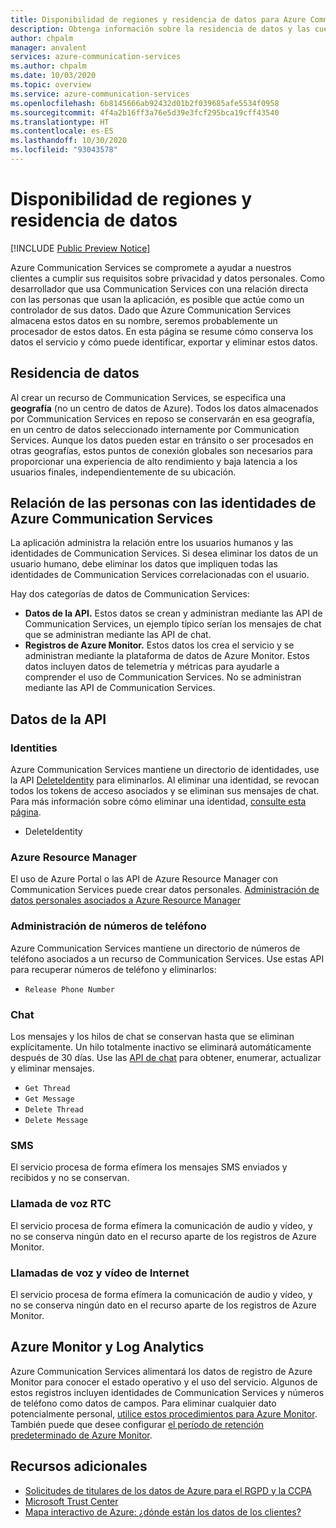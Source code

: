 ```yaml
---
title: Disponibilidad de regiones y residencia de datos para Azure Communication Services
description: Obtenga información sobre la residencia de datos y las cuestiones relacionadas con la privacidad en Azure Communication Services.
author: chpalm
manager: anvalent
services: azure-communication-services
ms.author: chpalm
ms.date: 10/03/2020
ms.topic: overview
ms.service: azure-communication-services
ms.openlocfilehash: 6b8145666ab92432d01b2f039685afe5534f0958
ms.sourcegitcommit: 4f4a2b16ff3a76e5d39e3fcf295bca19cff43540
ms.translationtype: HT
ms.contentlocale: es-ES
ms.lasthandoff: 10/30/2020
ms.locfileid: "93043578"
---
```

# <a name="region-availability-and-data-residency"></a>Disponibilidad de regiones y residencia de datos

[!INCLUDE [Public Preview Notice](../includes/public-preview-include.md)]

Azure Communication Services se compromete a ayudar a nuestros clientes a cumplir sus requisitos sobre privacidad y datos personales. Como desarrollador que usa Communication Services con una relación directa con las personas que usan la aplicación, es posible que actúe como un controlador de sus datos. Dado que Azure Communication Services almacena estos datos en su nombre, seremos probablemente un procesador de estos datos. En esta página se resume cómo conserva los datos el servicio y cómo puede identificar, exportar y eliminar estos datos.

## <a name="data-residency"></a>Residencia de datos

Al crear un recurso de Communication Services, se especifica una **geografía** (no un centro de datos de Azure). Todos los datos almacenados por Communication Services en reposo se conservarán en esa geografía, en un centro de datos seleccionado internamente por Communication Services. Aunque los datos pueden estar en tránsito o ser procesados en otras geografías, estos puntos de conexión globales son necesarios para proporcionar una experiencia de alto rendimiento y baja latencia a los usuarios finales, independientemente de su ubicación.

## <a name="relating-humans-to-azure-communication-services-identities"></a>Relación de las personas con las identidades de Azure Communication Services

La aplicación administra la relación entre los usuarios humanos y las identidades de Communication Services. Si desea eliminar los datos de un usuario humano, debe eliminar los datos que impliquen todas las identidades de Communication Services correlacionadas con el usuario.

Hay dos categorías de datos de Communication Services:
- **Datos de la API.** Estos datos se crean y administran mediante las API de Communication Services, un ejemplo típico serían los mensajes de chat que se administran mediante las API de chat.
- **Registros de Azure Monitor.** Estos datos los crea el servicio y se administran mediante la plataforma de datos de Azure Monitor. Estos datos incluyen datos de telemetría y métricas para ayudarle a comprender el uso de Communication Services. No se administran mediante las API de Communication Services.

## <a name="api-data"></a>Datos de la API

### <a name="identities"></a>Identities

Azure Communication Services mantiene un directorio de identidades, use la API [DeleteIdentity](https://docs.microsoft.com/rest/api/communication/communicationidentity/delete) para eliminarlos. Al eliminar una identidad, se revocan todos los tokens de acceso asociados y se eliminan sus mensajes de chat. Para más información sobre cómo eliminar una identidad, [consulte esta página](../quickstarts/access-tokens.md).

- DeleteIdentity

### <a name="azure-resource-manager"></a>Azure Resource Manager

El uso de Azure Portal o las API de Azure Resource Manager con Communication Services puede crear datos personales. [Administración de datos personales asociados a Azure Resource Manager](https://docs.microsoft.com/azure/azure-resource-manager/management/resource-manager-personal-data)

### <a name="telephone-number-management"></a>Administración de números de teléfono

Azure Communication Services mantiene un directorio de números de teléfono asociados a un recurso de Communication Services. Use estas API para recuperar números de teléfono y eliminarlos:
- `Release Phone Number`

### <a name="chat"></a>Chat

Los mensajes y los hilos de chat se conservan hasta que se eliminan explícitamente. Un hilo totalmente inactivo se eliminará automáticamente después de 30 días. Use las [API de chat](https://docs.microsoft.com/rest/api/communication/chat/deletechatmessage/deletechatmessage) para obtener, enumerar, actualizar y eliminar mensajes.

- `Get Thread`
- `Get Message`
- `Delete Thread`
- `Delete Message`

### <a name="sms"></a>SMS

El servicio procesa de forma efímera los mensajes SMS enviados y recibidos y no se conservan. 

### <a name="pstn-voice-calling"></a>Llamada de voz RTC

El servicio procesa de forma efímera la comunicación de audio y vídeo, y no se conserva ningún dato en el recurso aparte de los registros de Azure Monitor.

### <a name="internet-voice-and-video-calling"></a>Llamadas de voz y vídeo de Internet

El servicio procesa de forma efímera la comunicación de audio y vídeo, y no se conserva ningún dato en el recurso aparte de los registros de Azure Monitor.

## <a name="azure-monitor-and-log-analytics"></a>Azure Monitor y Log Analytics

Azure Communication Services alimentará los datos de registro de Azure Monitor para conocer el estado operativo y el uso del servicio. Algunos de estos registros incluyen identidades de Communication Services y números de teléfono como datos de campos. Para eliminar cualquier dato potencialmente personal, [utilice estos procedimientos para Azure Monitor](https://docs.microsoft.com/azure/azure-monitor/platform/personal-data-mgmt). También puede que desee configurar [el período de retención predeterminado de Azure Monitor](https://docs.microsoft.com/azure/azure-monitor/platform/manage-cost-storage).

## <a name="additional-resources"></a>Recursos adicionales

- [Solicitudes de titulares de los datos de Azure para el RGPD y la CCPA](https://docs.microsoft.com/microsoft-365/compliance/gdpr-dsr-azure?view=o365-worldwide&preserve-view=true)
- [Microsoft Trust Center](https://www.microsoft.com/trust-center/privacy/data-location)
- [Mapa interactivo de Azure: ¿dónde están los datos de los clientes?](https://azuredatacentermap.azurewebsites.net/)